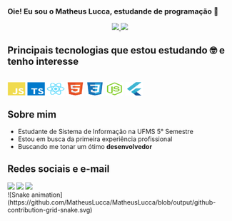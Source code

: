 ### Oie! Eu sou o Matheus Lucca, estudande de programação 👋

<div align="center">
  <a href="https://github.com/MatheusLucca">
  <img height="180em" src="https://github-readme-stats.vercel.app/api?username=MatheusLucca&show_icons=true&theme=cobalt&include_all_commits=true&count_private=true"/>
  <img height="180em" src="https://github-readme-stats.vercel.app/api/top-langs/?username=MatheusLucca&layout=compact&langs_count=7&theme=cobalt"/>
  </a>
</div>


  
  
 ## Principais tecnologias que estou estudando 🤓 e tenho interesse
<div style="display: inline_block"><br>
  <img align="center" alt="Js" height="30" width="40" src="https://raw.githubusercontent.com/devicons/devicon/master/icons/javascript/javascript-plain.svg">
  <img align="center" alt="Ts" height="30" width="40" src="https://raw.githubusercontent.com/devicons/devicon/master/icons/typescript/typescript-plain.svg">
  <img align="center" alt="React" height="30" width="40" src="https://raw.githubusercontent.com/devicons/devicon/master/icons/react/react-original.svg">
  <img align="center" alt="HTML" height="30" width="40" src="https://raw.githubusercontent.com/devicons/devicon/master/icons/html5/html5-original.svg">
  <img align="center" alt="CSS" height="30" width="40" src="https://raw.githubusercontent.com/devicons/devicon/master/icons/css3/css3-original.svg">
  <img align="center" alt="NodeJs" height="30" width="40" src="https://raw.githubusercontent.com/devicons/devicon/master/icons/nodejs/nodejs-original.svg">
  <img align="center" alt="Flutter" height="30" width="40" src="https://raw.githubusercontent.com/devicons/devicon/master/icons/flutter/flutter-original.svg">
  
  </div>
  
  ## Sobre mim
  - Estudante de Sistema de Informação na UFMS 5° Semestre
  - Estou em busca da primeira experiência profissional 
  - Buscando me tonar um ótimo <strong> desenvolvedor </strong>
  
  ## Redes sociais e e-mail
  <div>
  <a href="https://www.linkedin.com/in/matheus-alves-b1a22720a/" target="_blank"><img src="https://img.shields.io/badge/-LinkedIn-%230077B5?style=for-the-badge&logo=linkedin&logoColor=white" target="_blank"></a> 
  <a href="https://www.instagram.com/mat.lucca" target="_blank"><img src="https://img.shields.io/badge/-Instagram-%23E4405F?style=for-the-badge&logo=instagram&logoColor=white" target="_blank"></a>
  <a href = "mailto:mat.lualves@gmail.com"><img src="https://img.shields.io/badge/-Gmail-%23333?style=for-the-badge&logo=gmail&logoColor=white" target="_blank"></a>
  </div>
  ![Snake animation](https://github.com/MatheusLucca/MatheusLucca/blob/output/github-contribution-grid-snake.svg)

